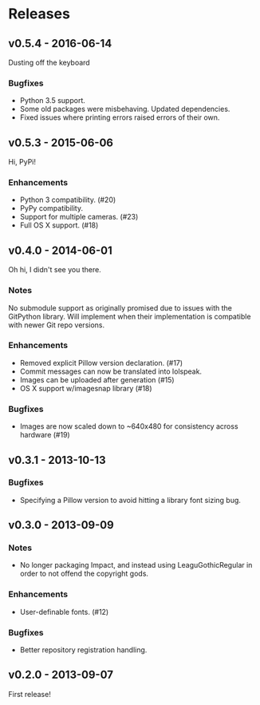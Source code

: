 Releases
========

v0.5.4 - 2016-06-14
-------------------
Dusting off the keyboard

### Bugfixes

* Python 3.5 support.
* Some old packages were misbehaving. Updated dependencies.
* Fixed issues where printing errors raised errors of their own.

v0.5.3 - 2015-06-06
-------------------
Hi, PyPi!

### Enhancements

* Python 3 compatibility. (#20)
* PyPy compatibility.
* Support for multiple cameras. (#23)
* Full OS X support. (#18)


v0.4.0 - 2014-06-01
-------------------
Oh hi, I didn't see you there.

### Notes
No submodule support as originally promised due to issues with the GitPython library. Will implement when their implementation is compatible with newer Git repo versions.

### Enhancements
* Removed explicit Pillow version declaration. (#17)
* Commit messages can now be translated into lolspeak.
* Images can be uploaded after generation (#15)
* OS X support w/imagesnap library (#18)

### Bugfixes
* Images are now scaled down to ~640x480 for consistency across hardware (#19)

v0.3.1 - 2013-10-13
-------------------

### Bugfixes
* Specifying a Pillow version to avoid hitting a library font sizing bug.

v0.3.0 - 2013-09-09
-------------------

### Notes
* No longer packaging Impact, and instead using LeaguGothicRegular in order to not offend the copyright gods.

### Enhancements
* User-definable fonts. (#12)

### Bugfixes
* Better repository registration handling.

v0.2.0 - 2013-09-07
-----------------
First release!
